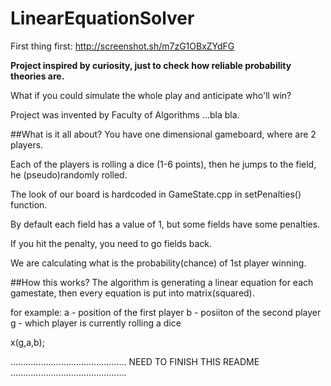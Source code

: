 # LinearEquationSolver

First thing first: http://screenshot.sh/m7zG1OBxZYdFG

**Project inspired by curiosity, just to check how reliable probability theories are.**

What if you could simulate the whole play and anticipate who'll win? 

Project was invented by Faculty of Algorithms ...bla bla.

##What is it all about?
You have one dimensional gameboard, where are 2 players.

Each of the players is rolling a dice (1-6 points), then he jumps to the field, he (pseudo)randomly rolled. 

The look of our board is hardcoded in GameState.cpp in setPenalties() function.

By default each field has a value of 1, but some fields have some penalties. 

If you hit the penalty, you need to go <value on that field> fields back.

We are calculating what is the probability(chance) of 1st player winning.

##How this works?
The algorithm is generating a linear equation for each gamestate, 
then every equation is put into matrix(squared).

for example:
a - position of the first player
b - posiiton of the second player
g - which player is currently rolling a dice

x(g,a,b);

..............................................
NEED TO FINISH THIS README
..............................................
